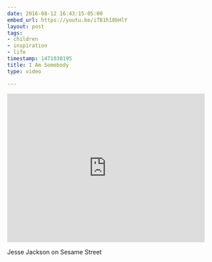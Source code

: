 ```yaml
---
date: 2016-08-12 16:43:15-05:00
embed_url: https://youtu.be/iTB1h18bHlY
layout: post
tags:
- children
- inspiration
- life
timestamp: 1471038195
title: I Am Somebody
type: video

---
```

<iframe width="459" height="344" src="https://www.youtube.com/embed/iTB1h18bHlY?feature=oembed" frameborder="0" allowfullscreen></iframe>

Jesse Jackson on Sesame Street